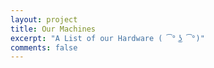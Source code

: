 ```yaml
---
layout: project
title: Our Machines
excerpt: "A List of our Hardware ( ͡° ͜ʖ ͡°)"
comments: false
---
```


